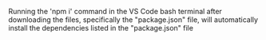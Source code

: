 Running the 'npm i' command in the VS Code bash terminal after downloading the files, 
specifically the "package.json" file, 
will automatically install the dependencies listed in the "package.json" file
